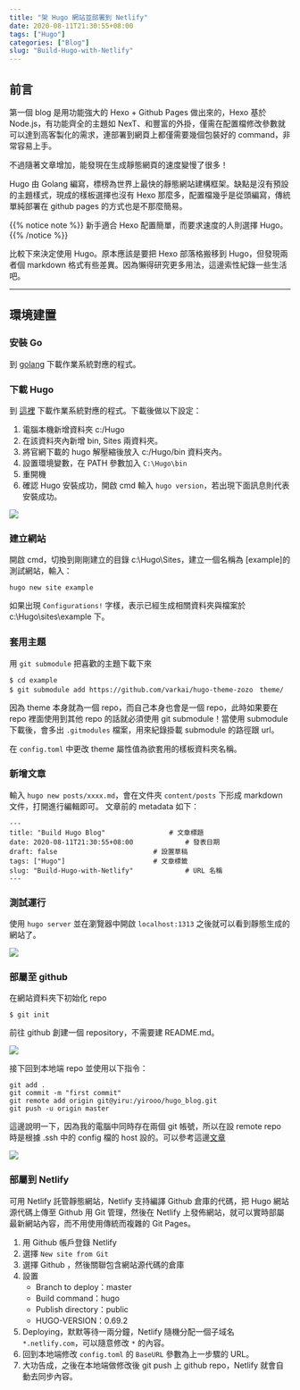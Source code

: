 ```yaml
---
title: "架 Hugo 網站並部署到 Netlify"
date: 2020-08-11T21:30:55+08:00
tags: ["Hugo"]
categories: ["Blog"]
slug: "Build-Hugo-with-Netlify"
---
```


## 前言
第一個 blog 是用功能強大的 Hexo + Github Pages 做出來的，Hexo 基於 Node.js，有功能齊全的主題如 NexT、和豐富的外掛，僅需在配置檔修改參數就可以達到高客製化的需求，連部署到網頁上都僅需要幾個包裝好的 command，非常容易上手。  

<!--more-->

不過隨著文章增加，能發現在生成靜態網頁的速度變慢了很多！  

Hugo 由 Golang 編寫，標榜為世界上最快的靜態網站建構框架。缺點是沒有預設的主題樣式，現成的樣板選擇也沒有 Hexo 那麼多，配置檔幾乎是從頭編寫，傳統單純部署在 github pages 的方式也是不那麼簡易。  

{{% notice note %}}
新手適合 Hexo 配置簡單，而要求速度的人則選擇 Hugo。
{{% /notice %}}

比較下來決定使用 Hugo。原本應該是要把 Hexo 部落格搬移到 Hugo，但發現兩者個 markdown 格式有些差異。因為懶得研究更多用法，這邊索性紀錄一些生活吧。  

---------------------------

## 環境建置

### 安裝 Go
到 [golang](https://golang.org/dl/) 下載作業系統對應的程式。

### 下載 Hugo
到 [這裡](https://github.com/gohugoio/hugo/releases) 下載作業系統對應的程式。下載後做以下設定：
1. 電腦本機新增資料夾 c:/Hugo
2. 在該資料夾內新增 bin, Sites 兩資料夾。
3. 將官網下載的 hugo 解壓縮後放入 c:/Hugo/bin 資料夾內。
4. 設置環境變數，在 PATH 參數加入 `C:\Hugo\bin`
5. 重開機
6. 確認 Hugo 安裝成功，開啟 cmd 輸入 `hugo version`，若出現下面訊息則代表安裝成功。

![](https://imgur.com/mfLLKmI.png)

### 建立網站
開啟 cmd，切換到剛剛建立的目錄 c:\Hugo\Sites，建立一個名稱為 [example]的測試網站，輸入：
```
hugo new site example  
```
如果出現 `Configurations!`
字樣，表示已經生成相關資料夾與檔案於 c:\Hugo\sites\example 下。

### 套用主題
用 `git submodule` 把喜歡的主題下載下來
```
$ cd example
$ git submodule add https://github.com/varkai/hugo-theme-zozo　theme/
```

因為 theme 本身就為一個 repo，而自己本身也會是一個 repo，此時如果要在 repo 裡面使用到其他 repo 的話就必須使用 git submodule！當使用 submodule 下載後，會多出 `.gitmodules` 檔案，用來紀錄掛載 submodule 的路徑跟 url。


在 `config.toml` 中更改 theme 屬性值為欲套用的樣板資料夾名稱。

### 新增文章
輸入 `hugo new posts/xxxx.md`，會在文件夾 `content/posts` 下形成 markdown 文件，打開進行編輯即可。
文章前的 metadata 如下：
```
---
title: "Build Hugo Blog"				# 文章標題
date: 2020-08-11T21:30:55+08:00				# 發表日期
draft: false						# 設置草稿
tags: ["Hugo"]						# 文章標籤
slug: "Build-Hugo-with-Netlify"				# URL 名稱
---
```

### 測試運行
使用 `hugo server` 並在瀏覽器中開啟 `localhost:1313` 之後就可以看到靜態生成的網站了。

![](https://imgur.com/iOVhZF7.png)


### 部屬至 github
在網站資料夾下初始化 repo
```
$ git init
```
前往 github 創建一個 repository，不需要建 README.md。

![](https://imgur.com/8qzVGma.png)

接下回到本地端 repo 並使用以下指令：
```
git add .
git commit -m "first commit"
git remote add origin git@yiru:/yirooo/hugo_blog.git
git push -u origin master
```
這邊說明一下，因為我的電腦中同時存在兩個 git 帳號，所以在設 remote repo 時是根據 .ssh 中的 config 檔的 host 設的。可以參考這邊[文章](https://ulahsieh.github.io/it-multi-account.html)  

![](https://imgur.com/lf3Bqmi.png)


### 部屬到 Netlify
可用 Netlify 託管靜態網站，Netlify 支持編譯 Github 倉庫的代碼，把 Hugo 網站源代碼上傳至 Github 用 Git 管理，然後在 Netlify 上發佈網站，就可以實時部屬最新網站內容，而不用使用傳統而複雜的 Git Pages。

1. 用 Github 帳戶登錄 Netlify
2. 選擇 `New site from Git`
3. 選擇 Github ，然後關聯包含網站源代碼的倉庫
4. 設置  
    - Branch to deploy：master  
    - Build command：hugo  
    - Publish directory：public  
	- HUGO-VERSION：0.69.2  
5. Deploying，默默等待一兩分鐘，Netlify 隨機分配一個子域名 `*.netlify.com`，可以隨意修改 `*` 的內容。
6. 回到本地端修改 `config.toml` 的 `BaseURL` 參數為上一步驟的 URL。
7. 大功告成，之後在本地端做修改後 git push 上 github repo，Netlify 就會自動去同步內容。

